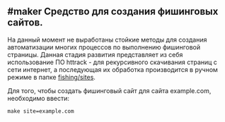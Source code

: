 #maker
Средство для создания фишинговых сайтов.
----------------------------------------

На данный момент не выработаны стойкие методы для создания автоматизации многих процессов по выполнению фишинговой страницы.
Данная стадия развития представляет из себя использование ПО httrack - для рекурсивного скачивания страниц с сети интернет, а последующая их обработка производится в ручном режиме в папке [fishing/sites](https://github.com/Maneevao/fishing/tree/master/sites).

Для того, чтобы создать фишинговый сайт для сайта example.com, необходимо ввести:

	make site=example.com
